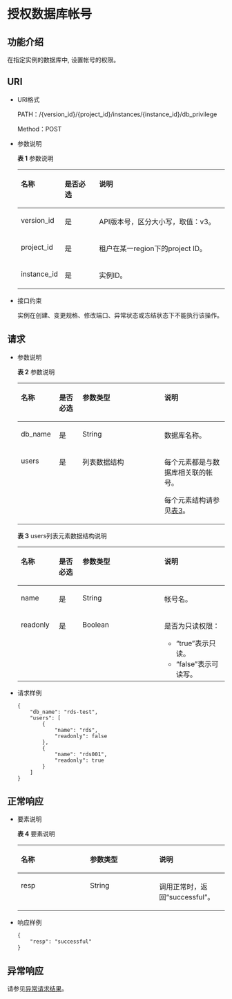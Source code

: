 # 授权数据库帐号<a name="rds_06_0013"></a>

## 功能介绍<a name="section4850156117316"></a>

在指定实例的数据库中, 设置帐号的权限。

## URI<a name="section28961517113719"></a>

-   URI格式

    PATH：/\{version\_id\}/\{project\_id\}/instances/\{instance\_id\}/db\_privilege

    Method：POST


-   参数说明

    **表 1**  参数说明

    <a name="table4657088"></a>
    <table><thead align="left"><tr id="row60083059"><th class="cellrowborder" valign="top" width="20.93%" id="mcps1.2.4.1.1"><p id="p34889605"><a name="p34889605"></a><a name="p34889605"></a>名称</p>
    </th>
    <th class="cellrowborder" valign="top" width="16.6%" id="mcps1.2.4.1.2"><p id="p7485743"><a name="p7485743"></a><a name="p7485743"></a>是否必选</p>
    </th>
    <th class="cellrowborder" valign="top" width="62.470000000000006%" id="mcps1.2.4.1.3"><p id="p2365466"><a name="p2365466"></a><a name="p2365466"></a>说明</p>
    </th>
    </tr>
    </thead>
    <tbody><tr id="row64758146151954"><td class="cellrowborder" valign="top" width="20.93%" headers="mcps1.2.4.1.1 "><p id="p56082523152018"><a name="p56082523152018"></a><a name="p56082523152018"></a>version_id</p>
    </td>
    <td class="cellrowborder" valign="top" width="16.6%" headers="mcps1.2.4.1.2 "><p id="p46390478152018"><a name="p46390478152018"></a><a name="p46390478152018"></a>是</p>
    </td>
    <td class="cellrowborder" valign="top" width="62.470000000000006%" headers="mcps1.2.4.1.3 "><p id="p66641275152018"><a name="p66641275152018"></a><a name="p66641275152018"></a>API版本号，区分大小写，取值：v3。</p>
    </td>
    </tr>
    <tr id="row57385070"><td class="cellrowborder" valign="top" width="20.93%" headers="mcps1.2.4.1.1 "><p id="p17679057"><a name="p17679057"></a><a name="p17679057"></a>project_id</p>
    </td>
    <td class="cellrowborder" valign="top" width="16.6%" headers="mcps1.2.4.1.2 "><p id="p22717550"><a name="p22717550"></a><a name="p22717550"></a>是</p>
    </td>
    <td class="cellrowborder" valign="top" width="62.470000000000006%" headers="mcps1.2.4.1.3 "><p id="p28182251"><a name="p28182251"></a><a name="p28182251"></a>租户在某一region下的project ID。</p>
    </td>
    </tr>
    <tr id="row2864326155157"><td class="cellrowborder" valign="top" width="20.93%" headers="mcps1.2.4.1.1 "><p id="p41557789155220"><a name="p41557789155220"></a><a name="p41557789155220"></a>instance_id</p>
    </td>
    <td class="cellrowborder" valign="top" width="16.6%" headers="mcps1.2.4.1.2 "><p id="p10737742155220"><a name="p10737742155220"></a><a name="p10737742155220"></a>是</p>
    </td>
    <td class="cellrowborder" valign="top" width="62.470000000000006%" headers="mcps1.2.4.1.3 "><p id="p64450739155220"><a name="p64450739155220"></a><a name="p64450739155220"></a>实例ID。</p>
    </td>
    </tr>
    </tbody>
    </table>

-   接口约束

    实例在创建、变更规格、修改端口、异常状态或冻结状态下不能执行该操作。


## 请求<a name="section3074340117316"></a>

-   参数说明

    **表 2**  参数说明

    <a name="table52869820"></a>
    <table><thead align="left"><tr id="row50931783"><th class="cellrowborder" valign="top" width="18.4%" id="mcps1.2.5.1.1"><p id="p31833731"><a name="p31833731"></a><a name="p31833731"></a>名称</p>
    </th>
    <th class="cellrowborder" valign="top" width="11.25%" id="mcps1.2.5.1.2"><p id="p206005625412"><a name="p206005625412"></a><a name="p206005625412"></a>是否必选</p>
    </th>
    <th class="cellrowborder" valign="top" width="39.519999999999996%" id="mcps1.2.5.1.3"><p id="p28395444"><a name="p28395444"></a><a name="p28395444"></a>参数类型</p>
    </th>
    <th class="cellrowborder" valign="top" width="30.830000000000002%" id="mcps1.2.5.1.4"><p id="p18329666"><a name="p18329666"></a><a name="p18329666"></a>说明</p>
    </th>
    </tr>
    </thead>
    <tbody><tr id="row8307988"><td class="cellrowborder" valign="top" width="18.4%" headers="mcps1.2.5.1.1 "><p id="p1858451"><a name="p1858451"></a><a name="p1858451"></a>db_name</p>
    </td>
    <td class="cellrowborder" valign="top" width="11.25%" headers="mcps1.2.5.1.2 "><p id="p7601756115418"><a name="p7601756115418"></a><a name="p7601756115418"></a>是</p>
    </td>
    <td class="cellrowborder" valign="top" width="39.519999999999996%" headers="mcps1.2.5.1.3 "><p id="p16316838"><a name="p16316838"></a><a name="p16316838"></a>String</p>
    </td>
    <td class="cellrowborder" valign="top" width="30.830000000000002%" headers="mcps1.2.5.1.4 "><p id="p16706408"><a name="p16706408"></a><a name="p16706408"></a>数据库名称。</p>
    </td>
    </tr>
    <tr id="row8363115055317"><td class="cellrowborder" valign="top" width="18.4%" headers="mcps1.2.5.1.1 "><p id="p1736313503535"><a name="p1736313503535"></a><a name="p1736313503535"></a>users</p>
    </td>
    <td class="cellrowborder" valign="top" width="11.25%" headers="mcps1.2.5.1.2 "><p id="p460156125417"><a name="p460156125417"></a><a name="p460156125417"></a>是</p>
    </td>
    <td class="cellrowborder" valign="top" width="39.519999999999996%" headers="mcps1.2.5.1.3 "><p id="p9363195010532"><a name="p9363195010532"></a><a name="p9363195010532"></a>列表数据结构</p>
    </td>
    <td class="cellrowborder" valign="top" width="30.830000000000002%" headers="mcps1.2.5.1.4 "><p id="p11363550115314"><a name="p11363550115314"></a><a name="p11363550115314"></a>每个元素都是与数据库相关联的帐号。</p>
    <p id="p20357195511311"><a name="p20357195511311"></a><a name="p20357195511311"></a>每个元素结构请参见<a href="#table1531087569">表3</a>。</p>
    </td>
    </tr>
    </tbody>
    </table>

    **表 3**  users列表元素数据结构说明

    <a name="table1531087569"></a>
    <table><thead align="left"><tr id="row105768135615"><th class="cellrowborder" valign="top" width="18.32%" id="mcps1.2.5.1.1"><p id="p85828155618"><a name="p85828155618"></a><a name="p85828155618"></a>名称</p>
    </th>
    <th class="cellrowborder" valign="top" width="11.33%" id="mcps1.2.5.1.2"><p id="p1697122414554"><a name="p1697122414554"></a><a name="p1697122414554"></a>是否必选</p>
    </th>
    <th class="cellrowborder" valign="top" width="39.519999999999996%" id="mcps1.2.5.1.3"><p id="p176119813563"><a name="p176119813563"></a><a name="p176119813563"></a>参数类型</p>
    </th>
    <th class="cellrowborder" valign="top" width="30.830000000000002%" id="mcps1.2.5.1.4"><p id="p12636825617"><a name="p12636825617"></a><a name="p12636825617"></a>说明</p>
    </th>
    </tr>
    </thead>
    <tbody><tr id="row14665811567"><td class="cellrowborder" valign="top" width="18.32%" headers="mcps1.2.5.1.1 "><p id="p66718855616"><a name="p66718855616"></a><a name="p66718855616"></a>name</p>
    </td>
    <td class="cellrowborder" valign="top" width="11.33%" headers="mcps1.2.5.1.2 "><p id="p797112415517"><a name="p797112415517"></a><a name="p797112415517"></a>是</p>
    </td>
    <td class="cellrowborder" valign="top" width="39.519999999999996%" headers="mcps1.2.5.1.3 "><p id="p206818115618"><a name="p206818115618"></a><a name="p206818115618"></a>String</p>
    </td>
    <td class="cellrowborder" valign="top" width="30.830000000000002%" headers="mcps1.2.5.1.4 "><p id="p970168155619"><a name="p970168155619"></a><a name="p970168155619"></a>帐号名。</p>
    </td>
    </tr>
    <tr id="row571118165617"><td class="cellrowborder" valign="top" width="18.32%" headers="mcps1.2.5.1.1 "><p id="p157598125610"><a name="p157598125610"></a><a name="p157598125610"></a>readonly</p>
    </td>
    <td class="cellrowborder" valign="top" width="11.33%" headers="mcps1.2.5.1.2 "><p id="p6971124195510"><a name="p6971124195510"></a><a name="p6971124195510"></a>是</p>
    </td>
    <td class="cellrowborder" valign="top" width="39.519999999999996%" headers="mcps1.2.5.1.3 "><p id="p67517813561"><a name="p67517813561"></a><a name="p67517813561"></a>Boolean</p>
    </td>
    <td class="cellrowborder" valign="top" width="30.830000000000002%" headers="mcps1.2.5.1.4 "><p id="p9771162415515"><a name="p9771162415515"></a><a name="p9771162415515"></a>是否为只读权限：</p>
    <a name="ul442313289555"></a><a name="ul442313289555"></a><ul id="ul442313289555"><li><span class="parmvalue" id="parmvalue153611442"><a name="parmvalue153611442"></a><a name="parmvalue153611442"></a>“true”</span>表示只读。</li><li><span class="parmvalue" id="parmvalue4692039410"><a name="parmvalue4692039410"></a><a name="parmvalue4692039410"></a>“false”</span>表示可读写。</li></ul>
    </td>
    </tr>
    </tbody>
    </table>


-   请求样例

    ```
    {
        "db_name": "rds-test",
        "users": [
            {
                "name": "rds",
                "readonly": false
            },
            {
                "name": "rds001",
                "readonly": true
            }
        ]
    }
    ```


## 正常响应<a name="section28521534113742"></a>

-   要素说明

    **表 4**  要素说明

    <a name="table32267243"></a>
    <table><thead align="left"><tr id="row9230088"><th class="cellrowborder" valign="top" width="33.33333333333333%" id="mcps1.2.4.1.1"><p id="p9439626"><a name="p9439626"></a><a name="p9439626"></a>名称</p>
    </th>
    <th class="cellrowborder" valign="top" width="33.33333333333333%" id="mcps1.2.4.1.2"><p id="p26412257"><a name="p26412257"></a><a name="p26412257"></a>参数类型</p>
    </th>
    <th class="cellrowborder" valign="top" width="33.33333333333333%" id="mcps1.2.4.1.3"><p id="p59018101"><a name="p59018101"></a><a name="p59018101"></a>说明</p>
    </th>
    </tr>
    </thead>
    <tbody><tr id="row15736877"><td class="cellrowborder" valign="top" width="33.33333333333333%" headers="mcps1.2.4.1.1 "><p id="p66727538"><a name="p66727538"></a><a name="p66727538"></a>resp</p>
    </td>
    <td class="cellrowborder" valign="top" width="33.33333333333333%" headers="mcps1.2.4.1.2 "><p id="p36221483"><a name="p36221483"></a><a name="p36221483"></a>String</p>
    </td>
    <td class="cellrowborder" valign="top" width="33.33333333333333%" headers="mcps1.2.4.1.3 "><p id="p48259009"><a name="p48259009"></a><a name="p48259009"></a>调用正常时，返回“successful”。</p>
    </td>
    </tr>
    </tbody>
    </table>


-   响应样例

    ```
    {
        "resp": "successful"
    }
    ```


## 异常响应<a name="section51597550"></a>

请参见[异常请求结果](zh-cn_topic_0165937647.md)。

